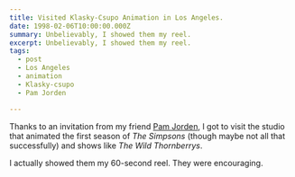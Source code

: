 ```yaml
---
title: Visited Klasky-Csupo Animation in Los Angeles.
date: 1998-02-06T10:00:00.000Z
summary: Unbelievably, I showed them my reel.
excerpt: Unbelievably, I showed them my reel.
tags:
  - post 
  - Los Angeles
  - animation
  - Klasky-csupo
  - Pam Jorden

---
```


Thanks to an invitation from my friend [Pam Jorden](https://www.pamelajorden.com/), I got to visit the studio that animated the first season of _The Simpsons_ (though maybe not all that successfully) and shows like _The Wild Thornberrys_.

I actually showed them my 60-second reel. They were encouraging.

